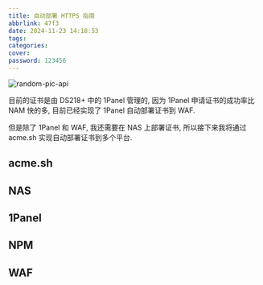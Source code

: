 ```yaml
---
title: 自动部署 HTTPS 指南
abbrlink: 47f3
date: 2024-11-23 14:18:53
tags:
categories:
cover:
password: 123456
---
```


![random-pic-api](https://cover.dong4j.ink:1024)

目前的证书是由 DS218+ 中的 1Panel 管理的, 因为 1Panel 申请证书的成功率比 NAM 快的多,  目前已经实现了 1Panel 自动部署证书到 WAF. 

但是除了 1Panel 和 WAF, 我还需要在 NAS 上部署证书, 所以接下来我将通过 acme.sh 实现自动部署证书到多个平台.

## acme.sh

## NAS

## 1Panel

## NPM

## WAF

